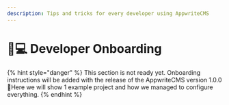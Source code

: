 ```yaml
---
description: Tips and tricks for every developer using AppwriteCMS
---
```


# 👨💻 Developer Onboarding

{% hint style="danger" %}
This section is not ready yet. Onboarding instructions will be added with the release of the AppwriteCMS version 1.0.0 💪Here we will show 1 example project and how we managed to configure everything.
{% endhint %}
